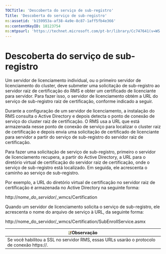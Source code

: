 ```yaml
---
TOCTitle: 'Descoberta do serviço de sub-registro'
Title: 'Descoberta do serviço de sub-registro'
ms:assetid: 'b159953a-af38-4a9e-8c87-1aff5fb4e366'
ms:contentKeyID: 18123754
ms:mtpsurl: 'https://technet.microsoft.com/pt-br/library/Cc747641(v=WS.10)'
---
```


Descoberta do serviço de sub-registro
=====================================

Um servidor de licenciamento individual, ou o primeiro servidor de licenciamento do cluster, deve submeter uma solicitação de sub-registro ao servidor raiz de certificação do RMS e obter um certificado de licenciante para servidor. Para fazer isso, o servidor de licenciamento obtém a URL do serviço de sub-registro raiz de certificação, conforme indicado a seguir.

Durante a configuração de um servidor de licenciamento, a instalação do RMS consulta o Active Directory e depois detecta o ponto de conexão de serviço do cluster raiz de certificação. O RMS usa a URL que está armazenada nesse ponto de conexão de serviço para localizar o cluster raiz de certificação e depois envia uma solicitação de certificado de licenciante para servidor a partir do serviço de sub-registro do servidor raiz de certificação.

Para fazer uma solicitação de serviço de sub-registro, primeiro o servidor de licenciamento recupera, a partir do Active Directory, a URL para o diretório virtual de certificação do servidor raiz de certificação, onde o serviço de sub-registro está localizado. Em seguida, ele acrescenta o caminho ao serviço de sub-registro.

Por exemplo, a URL do diretório virtual de certificação no servidor raiz de certificação é armazenada no Active Directory na seguinte forma:

http://*nome\_do\_servidor*/\_wmcs/Certification

Quando um servidor de licenciamento solicita o serviço de sub-registro, ele acrescenta o nome do arquivo de serviço à URL, da seguinte forma:

http://nome\_do\_servidor/\_wmcs/Certification/SubEnrollService.asmx

| ![](images/Cc747641.note(WS.10).gif)Observação                 |
|---------------------------------------------------------------------------------------------|
| Se você habilitou a SSL no servidor RMS, essas URLs usarão o protocolo de conexão https://. |
